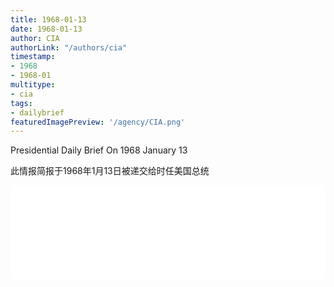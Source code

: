 ```yaml
---
title: 1968-01-13
date: 1968-01-13
author: CIA 
authorLink: "/authors/cia"
timestamp: 
- 1968
- 1968-01
multitype: 
- cia
tags: 
- dailybrief
featuredImagePreview: '/agency/CIA.png'
---
```



Presidential Daily Brief On 1968 January 13

此情报简报于1968年1月13日被递交给时任美国总统

<!--more-->





<div id="over" style="width:100%; overflow:hidden"> <iframe id="sFrame" name="sFrame" frameborder="no" border="0"  allowfullscreen marginwidth="0" scrolling="no" src = " /CIA/1968-01-13.html "  style = " position:absulute; width: 806px; top: 300;" > </iframe> </div>